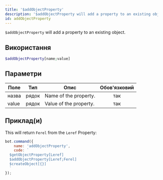 ```yaml
---
title: '$addObjectProperty'
description: '$addObjectProperty will add a property to an existing object.'
id: addObjectProperty
---
```


`$addObjectProperty` will add a property to an existing object.

## Використання

```php
$addObjectProperty[name;value]
```

## Параметри

| Поле  | Тип   | Опис                   | Обов'язковий |
| ----- | ----- | ---------------------- |:------------:|
| назва | рядок | Name of the property.  |     так      |
| value | рядок | Value of the property. |     так      |

## Приклад(и)

This will return `Ferel` from the `Leref` Property:

```javascript
bot.command({
    name: 'addObjectProperty',
    code: `
  $getObjectProperty[Leref]
  $addObjectProperty[Leref;Ferel]
  $createObject[{}]
  `
});
```
